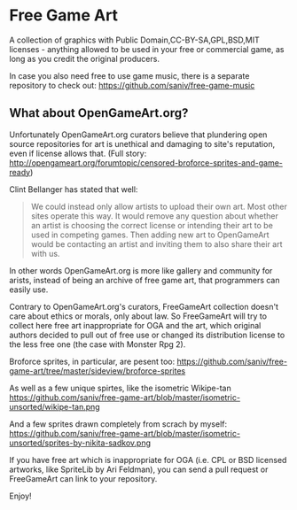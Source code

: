 # Free Game Art
A collection of graphics with Public Domain,CC-BY-SA,GPL,BSD,MIT licenses - anything allowed to be used in your free or commercial game, as long as you credit the original producers.

In case you also need free to use game music, there is a separate repository to check out: https://github.com/saniv/free-game-music

## What about OpenGameArt.org?
Unfortunately OpenGameArt.org curators believe that plundering open source repositories for art is unethical and damaging to site's reputation, even if license allows that. (Full story: http://opengameart.org/forumtopic/censored-broforce-sprites-and-game-ready)

Clint Bellanger has stated that well:
> We could instead only allow artists to upload their own art. Most other sites operate this way. It would remove any question about whether an artist is choosing the correct license or intending their art to be used in competing games. Then adding new art to OpenGameArt would be contacting an artist and inviting them to also share their art with us.

In other words OpenGameArt.org is more like gallery and community for arists, instead of being an archive of free game art, that programmers can easily use.

Contrary to OpenGameArt.org's curators, FreeGameArt collection doesn't care about ethics or morals, only about law. So FreeGameArt will try to collect here free art inappropriate for OGA and the art, which original authors decided to pull out of free use or changed its distribution license to the less free one (the case with Monster Rpg 2).

Broforce sprites, in particular, are pesent too:
https://github.com/saniv/free-game-art/tree/master/sideview/broforce-sprites

As well as a few unique spirtes, like the isometric Wikipe-tan
https://github.com/saniv/free-game-art/blob/master/isometric-unsorted/wikipe-tan.png

And a few sprites drawn completely from scrach by myself:
https://github.com/saniv/free-game-art/blob/master/isometric-unsorted/sprites-by-nikita-sadkov.png

If you have free art which is inappropriate for OGA (i.e. CPL or BSD licensed artworks, like SpriteLib by Ari Feldman), you can send a pull request or FreeGameArt can link to your repository.

Enjoy!
